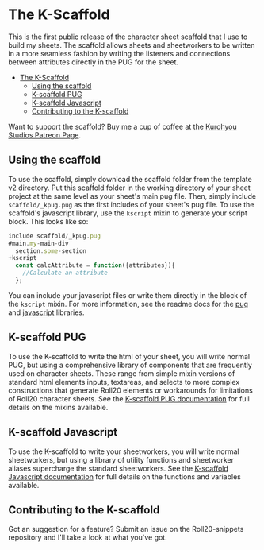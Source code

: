 # The K-Scaffold
This is the first public release of the character sheet scaffold that I use to build my sheets. The scaffold allows sheets and sheetworkers to be written in a more seamless fashion by writing the listeners and connections between attributes directly in the PUG for the sheet.
- [The K-Scaffold](#the-k-scaffold)
  - [Using the scaffold](#using-the-scaffold)
  - [K-scaffold PUG](#k-scaffold-pug)
  - [K-scaffold Javascript](#k-scaffold-javascript)
  - [Contributing to the K-scaffold](#contributing-to-the-k-scaffold)
      
Want to support the scaffold? Buy me a cup of coffee at the [Kurohyou Studios Patreon Page](https://www.patreon.com/kurohyoustudios?fan_landing=true).
## Using the scaffold
To use the scaffold, simply download the scaffold folder from the template v2 directory. Put this scaffold folder in the working directory of your sheet project at the same level as your sheet's main pug file. Then, simply include `scaffold/_kpug.pug` as the first includes of your sheet's pug file. To use the scaffold's javascript library, use the `kscript` mixin to generate your script block. This looks like so:
```js
include scaffold/_kpug.pug
#main.my-main-div
  section.some-section
+kscript
  const calcAttribute = function({attributes}){
    //Calculate an attribute
  };
```
You can include your javascript files or write them directly in the block of the `kscript` mixin. For more information, see the readme docs for the [pug](readme_docs/k_scaffold_pug_documentation.md) and [javascript](readme_docs/k_scaffold_js_documentation.md) libraries.
## K-scaffold PUG
To use the K-scaffold to write the html of your sheet, you will write normal PUG, but using a comprehensive library of components that are frequently used on character sheets. These range from simple mixin versions of standard html elements inputs, textareas, and selects to more complex constructions that generate Roll20 elements or workarounds for limitations of Roll20 character sheets. See the [K-scaffold PUG documentation](readme_docs/k_scaffold_pug_documentation.md) for full details on the mixins available.
## K-scaffold Javascript
To use the K-scaffold to write your sheetworkers, you will write normal sheetworkers, but using a library of utility functions and sheetworker aliases supercharge the standard sheetworkers. See the [K-scaffold Javascript documentation](readme_docs/k_scaffold_js_documentation.md) for full details on the functions and variables available.
## Contributing to the K-scaffold
Got an suggestion for a feature? Submit an issue on the Roll20-snippets repository and I'll take a look at what you've got.
